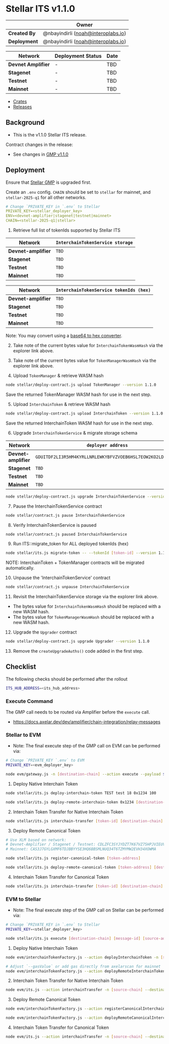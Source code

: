 # Stellar ITS v1.1.0

|                | **Owner**                            |
| -------------- | ------------------------------------ |
| **Created By** | @nbayindirli (noah@interoplabs.io)   |
| **Deployment** | @nbayindirli (noah@interoplabs.io)   |

| **Network**          | **Deployment Status** | **Date** |
| -------------------- | --------------------- | -------- |
| **Devnet Amplifier** | -                     | TBD      |
| **Stagenet**         | -                     | TBD      |
| **Testnet**          | -                     | TBD      |
| **Mainnet**          | -                     | TBD      |

- [Crates](https://crates.io/crates/stellar-interchain-token-service/1.1.0)
- [Releases](https://github.com/axelarnetwork/axelar-amplifier-stellar/releases/tag/stellar-interchain-token-service-v1.1.0)

## Background

- This is the v1.1.0 Stellar ITS release.

Contract changes in the release:

- See changes in [GMP v1.1.0](./2025-02-GMP-v1.1.0.md)

## Deployment

Ensure that [Stellar GMP](./2025-02-GMP-v1.1.0.md) is upgraded first.

Create an `.env` config. `CHAIN` should be set to `stellar` for mainnet, and `stellar-2025-q1` for all other networks.

```yaml
# Change `PRIVATE_KEY in `.env` to Stellar
PRIVATE_KEY=<stellar_deployer_key>
ENV=<devnet-amplifier|stagenet|testnet|mainnet>
CHAIN=<stellar-2025-q1|stellar>
```

1. Retrieve full list of tokenIds supported by Stellar ITS

| Network              | `InterchainTokenService storage`                           |
| -------------------- | ---------------------------------------------------------- |
| **Devnet-amplifier** | `TBD`                                                      | // TODO: ADD
| **Stagenet**         | `TBD`                                                      | // TODO: ADD
| **Testnet**          | `TBD`                                                      | // TODO: ADD
| **Mainnet**          | `TBD`                                                      | // TODO: ADD

| Network              | `InterchainTokenService tokenIds (hex)`                          |
| -------------------- | ---------------------------------------------------------- |
| **Devnet-amplifier** | `TBD`                                                      | // TODO: ADD
| **Stagenet**         | `TBD`                                                      | // TODO: ADD
| **Testnet**          | `TBD`                                                      | // TODO: ADD
| **Mainnet**          | `TBD`                                                      | // TODO: ADD

Note: You may convert using a [base64 to hex converter](https://cryptii.com/pipes/base64-to-hex).

2. Take note of the current bytes value for `InterchainTokenWasmHash` via the explorer link above.

3. Take note of the current bytes value for `TokenManagerWasmHash` via the explorer link above.

4. Upload `TokenManager` & retrieve WASM hash

```bash
node stellar/deploy-contract.js upload TokenManager --version 1.1.0
```

Save the returned TokenManager WASM hash for use in the next step.

5. Upload `InterchainToken` & retrieve WASM hash

```bash
node stellar/deploy-contract.js upload InterchainToken --version 1.1.0
```

Save the returned InterchainToken WASM hash for use in the next step.

6. Upgrade `InterchainTokenService` & migrate storage schema

| Network              | `deployer address`                                         |
| -------------------- | ---------------------------------------------------------- |
| **Devnet-amplifier** | `GDUITDF2LI3R5HM4KYRLLNRLEWKYBFVZVOEB6HSL7EOW2KO2LD6V4GPM` |
| **Stagenet**         | `TBD`                                                      | // TODO: ADD
| **Testnet**          | `TBD`                                                      | // TODO: ADD
| **Mainnet**          | `TBD`                                                      | // TODO: ADD

```bash
node stellar/deploy-contract.js upgrade InterchainTokenService --version 1.1.0 --migration-data '{"newTokenManagerWasmHash":"<bytes>","newInterchainTokenWasmHash":"<bytes>"}'
```

7. Pause the InterchainTokenService contract

```bash
node stellar/contract.js pause InterchainTokenService
```

8. Verify InterchainTokenService is paused

```bash
node stellar/contract.js paused InterchainTokenService
```

9. Run ITS::migrate_token for ALL deployed tokenIds (hex)

```bash
node stellar/its.js migrate-token -- --tokenId [token-id] --version 1.1.0
```

NOTE: InterchainToken + TokenManager contracts will be migrated automatically.

10. Unpause the 'InterchainTokenService' contract

```bash
node stellar/contract.js unpause InterchainTokenService
```

11. Revisit the InterchainTokenService storage via the explorer link above.

- The bytes value for `InterchainTokenWasmHash` should be replaced with a new WASM hash.
- The bytes value for `TokenManagerWasmHash` should be replaced with a new WASM hash.

12. Upgrade the `Upgrader` contract

```bash
node stellar/deploy-contract.js upgrade Upgrader --version 1.1.0
```

13. Remove the `createUpgradeAuths()` code added in the first step.

## Checklist

The following checks should be performed after the rollout

```bash
ITS_HUB_ADDRESS=<its_hub_address>
```

### Execute Command

The GMP call needs to be routed via Amplifier before the `execute` call.

- https://docs.axelar.dev/dev/amplifier/chain-integration/relay-messages

### Stellar to EVM

- Note: The final execute step of the GMP call on EVM can be performed via:

```bash
# Change `PRIVATE_KEY `.env` to EVM
PRIVATE_KEY=<evm_deployer_key>

node evm/gateway.js -n [destination-chain] --action execute --payload $PAYLOAD --sourceChain axelar --sourceAddress $ITS_HUB_ADDRESS --messageId [message-id] --destination [destination-address]
```

1. Deploy Native Interchain Token

```bash
node stellar/its.js deploy-interchain-token TEST test 18 0x1234 100

node stellar/its.js deploy-remote-interchain-token 0x1234 [destination-chain] --gas-amount 10000000
```

2. Interchain Token Transfer for Native Interchain Token

```bash
node stellar/its.js interchain-transfer [token-id] [destination-chain] [destination-address] [amount] --gas-amount 10000000
```

3. Deploy Remote Canonical Token

```bash
# Use XLM based on network:
# Devnet-Amplifier / Stagenet / Testnet: CDLZFC3SYJYDZT7K67VZ75HPJVIEUVNIXF47ZG2FB2RMQQVU2HHGCYSC
# Mainnet: CAS3J7GYLGXMF6TDJBBYYSE3HQ6BBSMLNUQ34T6TZMYMW2EVH34XOWMA

node stellar/its.js register-canonical-token [token-address]

node stellar/its.js deploy-remote-canonical-token [token-address] [destination-chain] --gas-amount 10000000
```

4. Interchain Token Transfer for Canonical Token

```bash
node stellar/its.js interchain-transfer [token-id] [destination-chain] [destination-address] [amount] --gas-amount 10000000
```

### EVM to Stellar

- Note: The final execute step of the GMP call on Stellar can be performed via:

```bash
# Change `PRIVATE_KEY in `.env` to Stellar
PRIVATE_KEY=<stellar_deployer_key>

node stellar/its.js execute [destination-chain] [message-id] [source-address] [payload]
```

1. Deploy Native Interchain Token

```bash
node evm/interchainTokenFactory.js --action deployInterchainToken -n [source-chain] --destinationChain $CHAIN --salt "salt" --name "test" --symbol "TEST" --decimals 18

# Adjust `--gasValue` or add gas directly from axelarscan for mainnet
node evm/interchainTokenFactory.js --action deployRemoteInterchainToken -n [source-chain] --destinationChain $CHAIN --salt "salt" --gasValue 1000000000000000000
```

2. Interchain Token Transfer for Native Interchain Token

```bash
node evm/its.js --action interchainTransfer -n [source-chain] --destinationChain $CHAIN --destinationAddress [encoded-recipient] --tokenId [token-id] --amount [amount]
```

3. Deploy Remote Canonical Token

```bash
node evm/interchainTokenFactory.js --action registerCanonicalInterchainToken -n [source-chain] --destinationChain $CHAIN --tokenAddress [token-address]

node evm/interchainTokenFactory.js --action deployRemoteCanonicalInterchainToken -n [source-chain] --destinationChain $CHAIN --tokenAddress [token-address] --gasValue 1000000000000000000
```

4. Interchain Token Transfer for Canonical Token

```bash
node evm/its.js --action interchainTransfer -n [source-chain] --destinationChain $CHAIN --destinationAddress [encoded-recipient] --tokenId [token-id] --amount [amount] --gasValue 1000000000000000000
```
